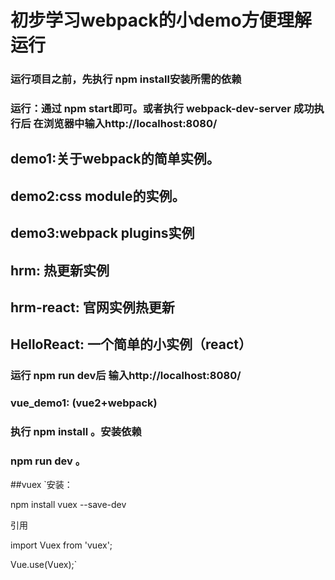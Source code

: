 # 初步学习webpack的小demo方便理解运行
### 运行项目之前，先执行 npm install安装所需的依赖 
### 运行：通过 npm start即可。或者执行 webpack-dev-server 成功执行后 在浏览器中输入http://localhost:8080/
## demo1:关于webpack的简单实例。
## demo2:css module的实例。 
## demo3:webpack plugins实例
## hrm: 热更新实例
## hrm-react: 官网实例热更新
## HelloReact: 一个简单的小实例（react）
### 运行 npm run dev后 输入http://localhost:8080/
### vue_demo1: (vue2+webpack)
### 执行 npm install 。安装依赖
### npm run dev 。

##vuex
`安装：

npm install vuex --save-dev

引用

import Vuex from 'vuex';

Vue.use(Vuex);`

